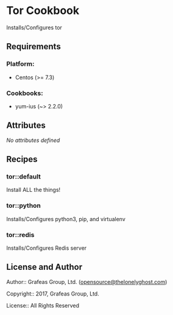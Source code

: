 Tor Cookbook
============

Installs/Configures tor

Requirements
------------

### Platform:

* Centos (>= 7.3)

### Cookbooks:

* yum-ius (~> 2.2.0)

Attributes
----------

*No attributes defined*

Recipes
-------

### tor::default

Install ALL the things!

### tor::python

Installs/Configures python3, pip, and virtualenv

### tor::redis

Installs/Configures Redis server


License and Author
------------------

Author:: Grafeas Group, Ltd. (<opensource@thelonelyghost.com>)

Copyright:: 2017, Grafeas Group, Ltd.

License:: All Rights Reserved


